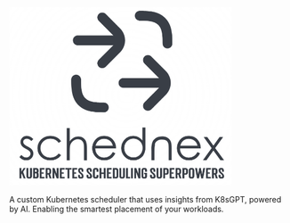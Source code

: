 <img src="images/logo.png" width="400">

A custom Kubernetes scheduler that uses insights from K8sGPT, powered by AI. 
Enabling the smartest placement of your workloads.